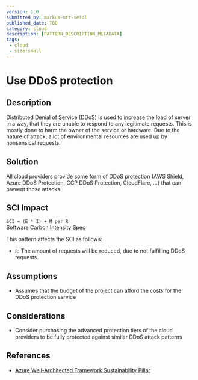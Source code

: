 ```yaml
---
version: 1.0
submitted_by: markus-ntt-seidl
published_date: TBD
category: cloud
description: [PATTERN_DESCRIPTION_METADATA]
tags: 
 - cloud
 - size:small
---
```


# Use DDoS protection

## Description

Distributed Denial of Service (DDoS) is used to increase the load of server in a way, that they are unable to respond to any legitimate requests. This is mostly done to harm the owner of the service or hardware. 
Due to the nature of attack, a lot of environmental resources are used up by nonsensical requests.

## Solution

All cloud providers provide some form of DDoS protection (AWS Shield, Azure DDoS Protection, GCP DDoS Protection, CloudFlare, ...) that can prevent those attacks.

## SCI Impact

`SCI = (E * I) + M per R`  
[Software Carbon Intensity Spec](https://grnsft.org/sci)

This pattern affects the SCI as follows:

- `R`: The amount of requests will be reduced, due to not fulfilling DDoS requests

## Assumptions

- Assumes that the budget of the project can afford the costs for the DDoS protection service

## Considerations

- Consider purchasing the advanced protection tiers of the cloud providers to be fully protected against similar DDoS attack patterns

## References

- [Azure Well-Architected Framework Sustainability Pillar](https://learn.microsoft.com/en-us/azure/architecture/framework/sustainability/sustainability-application-design)
